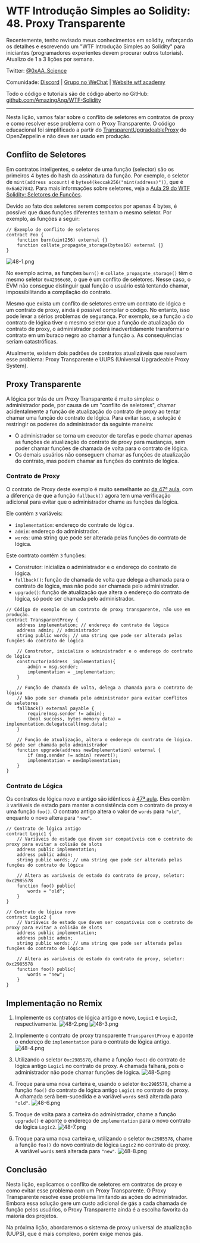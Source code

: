 # WTF Introdução Simples ao Solidity: 48. Proxy Transparente

Recentemente, tenho revisado meus conhecimentos em solidity, reforçando os detalhes e escrevendo um "WTF Introdução Simples ao Solidity" para iniciantes (programadores experientes devem procurar outros tutoriais). Atualizo de 1 a 3 lições por semana.

Twitter: [@0xAA_Science](https://twitter.com/0xAA_Science)

Comunidade: [Discord](https://discord.gg/5akcruXrsk) | [Grupo no WeChat](https://docs.google.com/forms/d/e/1FAIpQLSe4KGT8Sh6sJ7hedQRuIYirOoZK_85miz3dw7vA1-YjodgJ-A/viewform?usp=sf_link) | [Website wtf.academy](https://wtf.academy)

Todo o código e tutoriais são de código aberto no GitHub: [github.com/AmazingAng/WTF-Solidity](https://github.com/AmazingAng/WTF-Solidity)

---

Nesta lição, vamos falar sobre o conflito de seletores em contratos de proxy e como resolver esse problema com o Proxy Transparente. O código educacional foi simplificado a partir do [TransparentUpgradeableProxy](https://github.com/OpenZeppelin/openzeppelin-contracts/blob/master/contracts/proxy/transparent/TransparentUpgradeableProxy.sol) do OpenZeppelin e não deve ser usado em produção.

## Conflito de Seletores

Em contratos inteligentes, o seletor de uma função (selector) são os primeiros 4 bytes do hash da assinatura da função. Por exemplo, o seletor de `mint(address account)` é `bytes4(keccak256("mint(address)"))`, que é `0x6a627842`. Para mais informações sobre seletores, veja a [Aula 29 do WTF Solidity: Seletores de Funções](../29_Selector/readme_pt-br.md).

Devido ao fato dos seletores serem compostos por apenas 4 bytes, é possível que duas funções diferentes tenham o mesmo seletor. Por exemplo, as funções a seguir:

```solidity
// Exemplo de conflito de seletores
contract Foo {
    function burn(uint256) external {}
    function collate_propagate_storage(bytes16) external {}
}
```

![48-1.png](./img/48-1.png)

No exemplo acima, as funções `burn()` e `collate_propagate_storage()` têm o mesmo seletor `0x42966c68`, o que é um conflito de seletores. Nesse caso, o EVM não consegue distinguir qual função o usuário está tentando chamar, impossibilitando a compilação do contrato.

Mesmo que exista um conflito de seletores entre um contrato de lógica e um contrato de proxy, ainda é possível compilar o código. No entanto, isso pode levar a sérios problemas de segurança. Por exemplo, se a função `a` do contrato de lógica tiver o mesmo seletor que a função de atualização do contrato de proxy, o administrador poderá inadvertidamente transformar o contrato em um buraco negro ao chamar a função `a`. As consequências seriam catastróficas.

Atualmente, existem dois padrões de contratos atualizáveis que resolvem esse problema: Proxy Transparente e UUPS (Universal Upgradeable Proxy System).

## Proxy Transparente

A lógica por trás de um Proxy Transparente é muito simples: o administrador pode, por causa de um "conflito de seletores", chamar acidentalmente a função de atualização do contrato de proxy ao tentar chamar uma função do contrato de lógica. Para evitar isso, a solução é restringir os poderes do administrador da seguinte maneira:

- O administrador se torna um executor de tarefas e pode chamar apenas as funções de atualização do contrato de proxy para mudanças, sem poder chamar funções de chamada de volta para o contrato de lógica.
- Os demais usuários não conseguem chamar as funções de atualização do contrato, mas podem chamar as funções do contrato de lógica.

### Contrato de Proxy

O contrato de Proxy deste exemplo é muito semelhante ao [da 47ª aula](../47_Upgrade/readme_pt-br.md), com a diferença de que a função `fallback()` agora tem uma verificação adicional para evitar que o administrador chame as funções da lógica.

Ele contém `3` variáveis:
- `implementation`: endereço do contrato de lógica.
- `admin`: endereço do administrador.
- `words`: uma string que pode ser alterada pelas funções do contrato de lógica.

Este contrato contém `3` funções:

- Construtor: inicializa o administrador e o endereço do contrato de lógica.
- `fallback()`: função de chamada de volta que delega a chamada para o contrato de lógica, mas não pode ser chamada pelo administrador.
- `upgrade()`: função de atualização que altera o endereço do contrato de lógica, só pode ser chamada pelo administrador.

```solidity
// Código de exemplo de um contrato de proxy transparente, não use em produção.
contract TransparentProxy {
    address implementation; // endereço do contrato de lógica
    address admin; // administrador
    string public words; // uma string que pode ser alterada pelas funções do contrato de lógica

    // Construtor, inicializa o administrador e o endereço do contrato de lógica
    constructor(address _implementation){
        admin = msg.sender;
        implementation = _implementation;
    }

    // Função de chamada de volta, delega a chamada para o contrato de lógica
    // Não pode ser chamada pelo administrador para evitar conflitos de seletores
    fallback() external payable {
        require(msg.sender != admin);
        (bool success, bytes memory data) = implementation.delegatecall(msg.data);
    }

    // Função de atualização, altera o endereço do contrato de lógica. Só pode ser chamada pelo administrador
    function upgrade(address newImplementation) external {
        if (msg.sender != admin) revert();
        implementation = newImplementation;
    }
}
```

### Contrato de Lógica

Os contratos de lógica novo e antigo são idênticos à [47ª aula](../47_Upgrade/readme_pt-br.md). Eles contêm `3` variáveis de estado para manter a consistência com o contrato de proxy e uma função `foo()`. O contrato antigo altera o valor de `words` para `"old"`, enquanto o novo altera para `"new"`.

```solidity
// Contrato de lógica antigo
contract Logic1 {
    // Variáveis de estado que devem ser compatíveis com o contrato de proxy para evitar a colisão de slots
    address public implementation; 
    address public admin; 
    string public words; // uma string que pode ser alterada pelas funções do contrato de lógica

    // Altera as variáveis de estado do contrato de proxy, seletor: 0xc2985578
    function foo() public{
        words = "old";
    }
}

// Contrato de lógica novo
contract Logic2 {
    // Variáveis de estado que devem ser compatíveis com o contrato de proxy para evitar a colisão de slots
    address public implementation; 
    address public admin; 
    string public words; // uma string que pode ser alterada pelas funções do contrato de lógica

    // Altera as variáveis de estado do contrato de proxy, seletor: 0xc2985578
    function foo() public{
        words = "new";
    }
}
```

## Implementação no Remix

1. Implemente os contratos de lógica antigo e novo, `Logic1` e `Logic2`, respectivamente.
![48-2.png](./img/48-2.png)
![48-3.png](./img/48-3.png)

2. Implemente o contrato de proxy transparente `TransparentProxy` e aponte o endereço de `implementation` para o contrato de lógica antigo.
![48-4.png](./img/48-4.png)

3. Utilizando o seletor `0xc2985578`, chame a função `foo()` do contrato de lógica antigo `Logic1` no contrato de proxy. A chamada falhará, pois o administrador não pode chamar funções de lógica.
![48-5.png](./img/48-5.png)

4. Troque para uma nova carteira e, usando o seletor `0xc2985578`, chame a função `foo()` do contrato de lógica antigo `Logic1` no contrato de proxy. A chamada será bem-sucedida e a variável `words` será alterada para `"old"`.
![48-6.png](./img/48-6.png)

5. Troque de volta para a carteira do administrador, chame a função `upgrade()` e aponte o endereço de `implementation` para o novo contrato de lógica `Logic2`.
![48-7.png](./img/48-7.png)

6. Troque para uma nova carteira e, utilizando o seletor `0xc2985578`, chame a função `foo()` do novo contrato de lógica `Logic2` no contrato de proxy. A variável `words` será alterada para `"new"`.
![48-8.png](./img/48-8.png)

## Conclusão

Nesta lição, explicamos o conflito de seletores em contratos de proxy e como evitar esse problema com um Proxy Transparente. O Proxy Transparente resolve esse problema limitando as ações do administrador. Embora essa solução gere um custo adicional de gás a cada chamada de função pelos usuários, o Proxy Transparente ainda é a escolha favorita da maioria dos projetos.

Na próxima lição, abordaremos o sistema de proxy universal de atualização (UUPS), que é mais complexo, porém exige menos gás.

